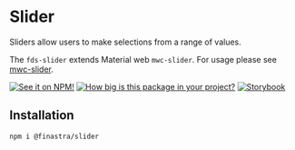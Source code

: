 # Slider

Sliders allow users to make selections from a range of values.

The `fds-slider`  extends Material web `mwc-slider`. For usage please see [mwc-slider](https://github.com/material-components/material-web/tree/master/packages/slider).

[![See it on NPM!](https://img.shields.io/npm/v/@finastra/slider?style=for-the-badge)](https://www.npmjs.com/package/@finastra/slider)
[![How big is this package in your project?](https://img.shields.io/bundlephobia/minzip/@finastra/slider?style=for-the-badge)](https://bundlephobia.com/result?p=@finastra/slider')
[![Storybook](https://shields.io/badge/-Play%20with%20this%20web%20component-2a0481?logo=storybook&style=for-the-badge)](https://finastra.github.io/finastra-design-system/?path=/story/components-slider-default)

## Installation

```
npm i @finastra/slider
```
